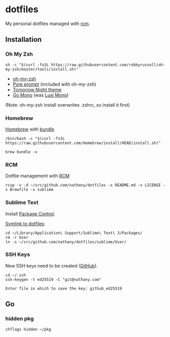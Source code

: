 # dotfiles

My personal dotfiles managed with [rcm](https://github.com/thoughtbot/rcm).

## Installation

### Oh My Zsh

```console
sh -c "$(curl -fsSL https://raw.githubusercontent.com/robbyrussell/oh-my-zsh/master/tools/install.sh)"
```

* [oh-my-zsh](https://github.com/robbyrussell/oh-my-zsh)
* [Pure prompt](https://github.com/sindresorhus/pure) (included with oh-my-zsh)
* [Tomorrow Night theme](https://github.com/chriskempson/tomorrow-theme)
* [Go Mono](https://blog.golang.org/go-fonts) (was [Luxi Mono](http://en.wikipedia.org/wiki/Luxi_fonts))

(Note: oh-my-zsh install overwrites .zshrc, so install it first)

### Homebrew

[Homebrew](http://brew.sh/) with [bundle](https://github.com/Homebrew/homebrew-bundle)

```console
/bin/bash -c "$(curl -fsSL https://raw.githubusercontent.com/Homebrew/install/HEAD/install.sh)"

brew bundle -v
```

### RCM


Dotfile management with [RCM](https://thoughtbot.github.io/rcm/)

```console
rcup -v -d ~/src/github.com/nathany/dotfiles -x README.md -x LICENSE -x Brewfile -x sublime
```

### Sublime Text

Install [Package Control](https://packagecontrol.io/installation).

[Symlink to dotfiles](https://packagecontrol.io/docs/syncing):

```
cd ~/Library/Application\ Support/Sublime\ Text\ 3/Packages/
rm -r User
ln -s ~/src/github.com/nathany/dotfiles/sublime/User/
```

### SSH Keys

New SSH keys need to be created ([GitHub](https://help.github.com/articles/generating-ssh-keys/)).

```console
cd ~/.ssh
ssh-keygen -t ed25519 -C "git@nathany.com"

Enter file in which to save the key: github_ed25519
```

## Go

### hidden pkg

```console
chflags hidden ~/pkg
```
